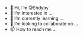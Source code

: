 - 👋 Hi, I’m @Shdyby
- 👀 I’m interested in ...
- 🌱 I’m currently learning ...
- 💞️ I’m looking to collaborate on ...
- 📫 How to reach me ...

<!---
Shdyby/Shdyby is a ✨ special ✨ repository because its `README.md` (this file) appears on your GitHub profile.
You can click the Preview link to take a look at your changes.
--->

